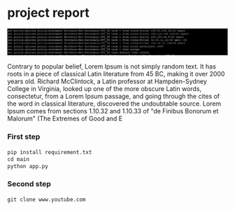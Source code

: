 # project report
<img src="Screenshot_1-- Brothers-net-mirpur.png" alt="Demo picture" />

<p>Contrary to popular belief, Lorem Ipsum is not simply random text. It has roots in a piece of classical Latin literature from 45 BC, making it over 2000 years old. Richard McClintock, a Latin professor at Hampden-Sydney College in Virginia, looked up one of the more obscure Latin words, consectetur, from a Lorem Ipsum passage, and going through the cites of the word in classical literature, discovered the undoubtable source. Lorem Ipsum comes from sections 1.10.32 and 1.10.33 of "de Finibus Bonorum et Malorum" (The Extremes of Good and E</p>

### First step
```
pip install requirement.txt
cd main
python app.py
```

### Second step
`git clone www.youtube.com`
